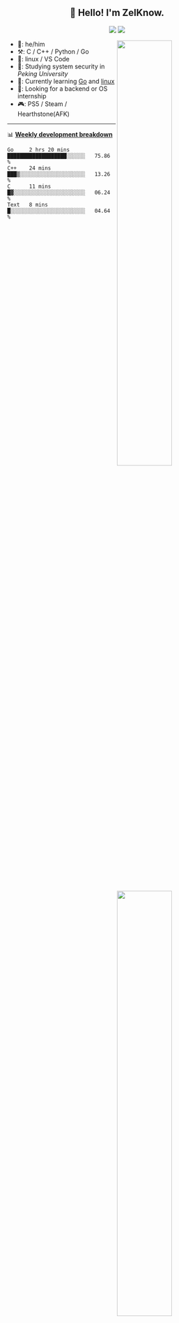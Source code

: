 <!--
**ZelKnow/ZelKnow** is a ✨ _special_ ✨ repository because its `README.md` (this file) appears on your GitHub profile.

Here are some ideas to get you started:

- 🔭 I’m currently working on ...
- 🌱 I’m currently learning ...
- 👯 I’m looking to collaborate on ...
- 🤔 I’m looking for help with ...
- 💬 Ask me about ...
- 📫 How to reach me: ...
- 😄 Pronouns: ...
- ⚡ Fun fact: ...
-->

<h2 align="center">👋 Hello! I'm ZelKnow.</h2>
<p align="center">
  <a href="mailto:zelknow@outlook.com"><img border="0" src="https://shields.io/badge/email-orange?style=for-the-badge&logo=microsoftoutlook" /></a>
  <a href="https://twitter.com/zelknow"><img border="0" src="https://shields.io/twitter/follow/zelknow?label=Follow&style=for-the-badge&logo=twitter&color=blue" /></a>
</p>

[<img align="right" width="50%" src="https://github-readme-stats.vercel.app/api?username=ZelKnow&theme=dark&show_icons=true">](https://metrics.lecoq.io/zelknow#gh-dark-mode-only)
[<img align="right" width="50%" src="https://github-readme-stats.vercel.app/api?username=ZelKnow&show_icons=true">](https://metrics.lecoq.io/zelknow#gh-light-mode-only)

-   👨: he/him
-   ⚒️: C / C++ / Python / Go
-   🧰: linux / VS Code
-   🏫: Studying system security in *Peking University*
-   📖: Currently learning [Go](https://go.dev/) and [linux](https://www.kernel.org/)
-   🤝: Looking for a backend or OS internship
-   🎮: PS5 / Steam / Hearthstone(AFK)
---

📊 [**Weekly development breakdown**](https://github.com/athul/waka-readme)

<!--START_SECTION:waka-->

```text
Go     2 hrs 20 mins   ███████████████████░░░░░░   75.86 %
C++    24 mins         ███▒░░░░░░░░░░░░░░░░░░░░░   13.26 %
C      11 mins         █▓░░░░░░░░░░░░░░░░░░░░░░░   06.24 %
Text   8 mins          █░░░░░░░░░░░░░░░░░░░░░░░░   04.64 %
```

<!--END_SECTION:waka-->
